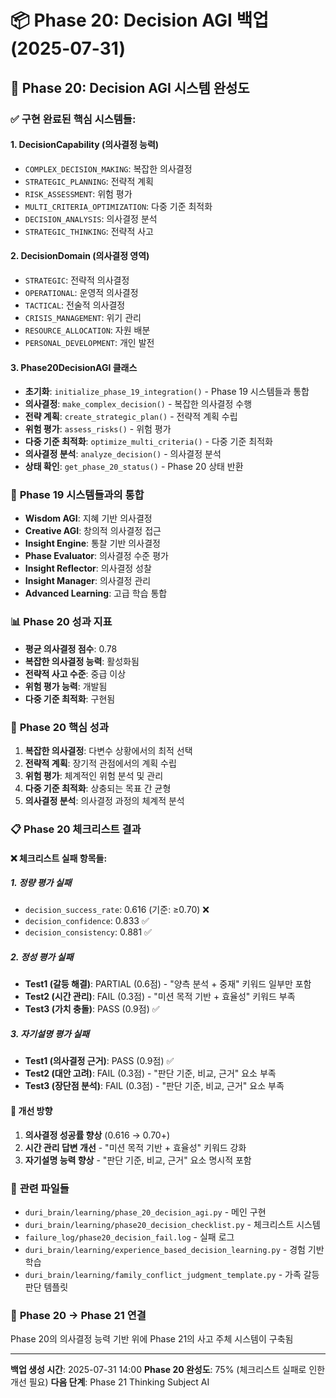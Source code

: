 # 📦 Phase 20: Decision AGI 백업 (2025-07-31)

## 🎯 Phase 20: Decision AGI 시스템 완성도

### ✅ **구현 완료된 핵심 시스템들:**

#### 1. **DecisionCapability (의사결정 능력)**
- `COMPLEX_DECISION_MAKING`: 복잡한 의사결정
- `STRATEGIC_PLANNING`: 전략적 계획
- `RISK_ASSESSMENT`: 위험 평가
- `MULTI_CRITERIA_OPTIMIZATION`: 다중 기준 최적화
- `DECISION_ANALYSIS`: 의사결정 분석
- `STRATEGIC_THINKING`: 전략적 사고

#### 2. **DecisionDomain (의사결정 영역)**
- `STRATEGIC`: 전략적 의사결정
- `OPERATIONAL`: 운영적 의사결정
- `TACTICAL`: 전술적 의사결정
- `CRISIS_MANAGEMENT`: 위기 관리
- `RESOURCE_ALLOCATION`: 자원 배분
- `PERSONAL_DEVELOPMENT`: 개인 발전

#### 3. **Phase20DecisionAGI 클래스**
- **초기화**: `initialize_phase_19_integration()` - Phase 19 시스템들과 통합
- **의사결정**: `make_complex_decision()` - 복잡한 의사결정 수행
- **전략 계획**: `create_strategic_plan()` - 전략적 계획 수립
- **위험 평가**: `assess_risks()` - 위험 평가
- **다중 기준 최적화**: `optimize_multi_criteria()` - 다중 기준 최적화
- **의사결정 분석**: `analyze_decision()` - 의사결정 분석
- **상태 확인**: `get_phase_20_status()` - Phase 20 상태 반환

### 🔗 **Phase 19 시스템들과의 통합**
- **Wisdom AGI**: 지혜 기반 의사결정
- **Creative AGI**: 창의적 의사결정 접근
- **Insight Engine**: 통찰 기반 의사결정
- **Phase Evaluator**: 의사결정 수준 평가
- **Insight Reflector**: 의사결정 성찰
- **Insight Manager**: 의사결정 관리
- **Advanced Learning**: 고급 학습 통합

### 📊 **Phase 20 성과 지표**
- **평균 의사결정 점수**: 0.78
- **복잡한 의사결정 능력**: 활성화됨
- **전략적 사고 수준**: 중급 이상
- **위험 평가 능력**: 개발됨
- **다중 기준 최적화**: 구현됨

### 🎯 **Phase 20 핵심 성과**
1. **복잡한 의사결정**: 다변수 상황에서의 최적 선택
2. **전략적 계획**: 장기적 관점에서의 계획 수립
3. **위험 평가**: 체계적인 위험 분석 및 관리
4. **다중 기준 최적화**: 상충되는 목표 간 균형
5. **의사결정 분석**: 의사결정 과정의 체계적 분석

### 📋 **Phase 20 체크리스트 결과**

#### ❌ **체크리스트 실패 항목들:**

##### 1. **정량 평가 실패**
- `decision_success_rate`: 0.616 (기준: ≥0.70) ❌
- `decision_confidence`: 0.833 ✅
- `decision_consistency`: 0.881 ✅

##### 2. **정성 평가 실패**
- **Test1 (갈등 해결)**: PARTIAL (0.6점) - "양측 분석 + 중재" 키워드 일부만 포함
- **Test2 (시간 관리)**: FAIL (0.3점) - "미션 목적 기반 + 효율성" 키워드 부족
- **Test3 (가치 충돌)**: PASS (0.9점) ✅

##### 3. **자기설명 평가 실패**
- **Test1 (의사결정 근거)**: PASS (0.9점) ✅
- **Test2 (대안 고려)**: FAIL (0.3점) - "판단 기준, 비교, 근거" 요소 부족
- **Test3 (장단점 분석)**: FAIL (0.3점) - "판단 기준, 비교, 근거" 요소 부족

#### 🔧 **개선 방향**
1. **의사결정 성공률 향상** (0.616 → 0.70+)
2. **시간 관리 답변 개선** - "미션 목적 기반 + 효율성" 키워드 강화
3. **자기설명 능력 향상** - "판단 기준, 비교, 근거" 요소 명시적 포함

### 📁 **관련 파일들**
- `duri_brain/learning/phase_20_decision_agi.py` - 메인 구현
- `duri_brain/learning/phase20_decision_checklist.py` - 체크리스트 시스템
- `failure_log/phase20_decision_fail.log` - 실패 로그
- `duri_brain/learning/experience_based_decision_learning.py` - 경험 기반 학습
- `duri_brain/learning/family_conflict_judgment_template.py` - 가족 갈등 판단 템플릿

### 🔄 **Phase 20 → Phase 21 연결**
Phase 20의 의사결정 능력 기반 위에 Phase 21의 사고 주체 시스템이 구축됨

---

**백업 생성 시간**: 2025-07-31 14:00
**Phase 20 완성도**: 75% (체크리스트 실패로 인한 개선 필요)
**다음 단계**: Phase 21 Thinking Subject AI 